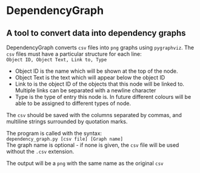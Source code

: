 DependencyGraph
===============
A tool to convert data into dependency graphs
--------------------------------------------------
DependencyGraph converts ``csv`` files into ``png`` graphs using ``pygraphviz``. The ``csv`` files must have a particular structure for each line:  
``Object ID, Object Text, Link to, Type``  

* Object ID is the name which will be shown at the top of the node.
* Object Text is the text which will appear below the object ID
* Link to is the object ID of the objects that this node will be linked to. Multiple links can be separated with a newline character
* Type is the type of entry this node is. In future different colours will be able to be assigned to different types of node.

The ``csv`` should be saved with the columns separated by commas, and multiline strings surrounded by quotation marks.

The program is called with the syntax:  
``dependency_graph.py [csv file] [Graph name]``  
The graph name is optional - if none is given, the ``csv`` file will be used without the ``.csv`` extension.

The output will be a ``png`` with the same name as the original ``csv``
